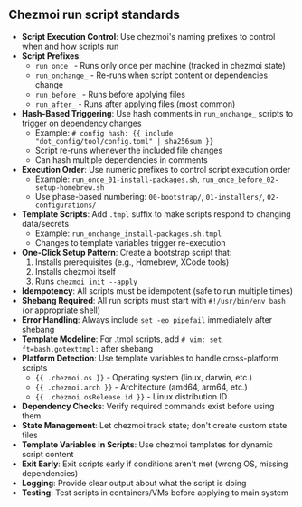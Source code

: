 ## Chezmoi run script standards

- **Script Execution Control**: Use chezmoi's naming prefixes to control when and how scripts run
- **Script Prefixes**:
  - `run_once_` - Runs only once per machine (tracked in chezmoi state)
  - `run_onchange_` - Re-runs when script content or dependencies change
  - `run_before_` - Runs before applying files
  - `run_after_` - Runs after applying files (most common)
- **Hash-Based Triggering**: Use hash comments in `run_onchange_` scripts to trigger on dependency changes
  - Example: `# config hash: {{ include "dot_config/tool/config.toml" | sha256sum }}`
  - Script re-runs whenever the included file changes
  - Can hash multiple dependencies in comments
- **Execution Order**: Use numeric prefixes to control script execution order
  - Example: `run_once_01-install-packages.sh`, `run_once_before_02-setup-homebrew.sh`
  - Use phase-based numbering: `00-bootstrap/`, `01-installers/`, `02-configurations/`
- **Template Scripts**: Add `.tmpl` suffix to make scripts respond to changing data/secrets
  - Example: `run_onchange_install-packages.sh.tmpl`
  - Changes to template variables trigger re-execution
- **One-Click Setup Pattern**: Create a bootstrap script that:
  1. Installs prerequisites (e.g., Homebrew, XCode tools)
  2. Installs chezmoi itself
  3. Runs `chezmoi init --apply`
- **Idempotency**: All scripts must be idempotent (safe to run multiple times)
- **Shebang Required**: All run scripts must start with `#!/usr/bin/env bash` (or appropriate shell)
- **Error Handling**: Always include `set -eo pipefail` immediately after shebang
- **Template Modeline**: For .tmpl scripts, add `# vim: set ft=bash.gotexttmpl:` after shebang
- **Platform Detection**: Use template variables to handle cross-platform scripts
  - `{{ .chezmoi.os }}` - Operating system (linux, darwin, etc.)
  - `{{ .chezmoi.arch }}` - Architecture (amd64, arm64, etc.)
  - `{{ .chezmoi.osRelease.id }}` - Linux distribution ID
- **Dependency Checks**: Verify required commands exist before using them
- **State Management**: Let chezmoi track state; don't create custom state files
- **Template Variables in Scripts**: Use chezmoi templates for dynamic script content
- **Exit Early**: Exit scripts early if conditions aren't met (wrong OS, missing dependencies)
- **Logging**: Provide clear output about what the script is doing
- **Testing**: Test scripts in containers/VMs before applying to main system
